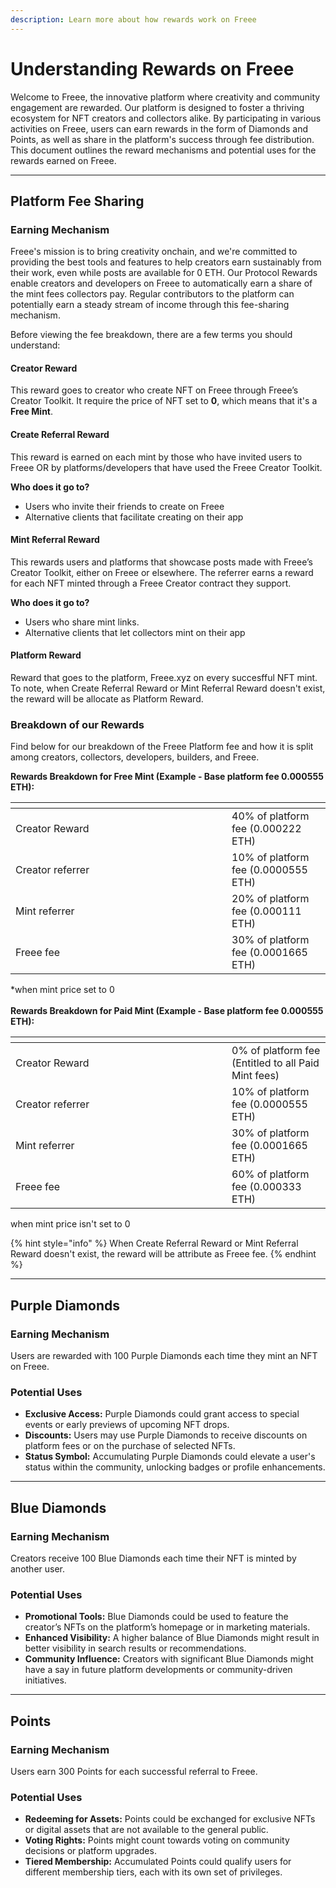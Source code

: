 ```yaml
---
description: Learn more about how rewards work on Freee
---
```


# Understanding Rewards on Freee

Welcome to Freee, the innovative platform where creativity and community engagement are rewarded. Our platform is designed to foster a thriving ecosystem for NFT creators and collectors alike. By participating in various activities on Freee, users can earn rewards in the form of Diamonds and Points, as well as share in the platform's success through fee distribution. This document outlines the reward mechanisms and potential uses for the rewards earned on Freee.

***

## Platform Fee Sharing

### **Earning Mechanism**

Freee's mission is to bring creativity onchain, and we're committed to providing the best tools and features to help creators earn sustainably from their work, even while posts are available for 0 ETH. Our Protocol Rewards enable creators and developers on Freee to automatically earn a share of the mint fees collectors pay. Regular contributors to the platform can potentially earn a steady stream of income through this fee-sharing mechanism.

Before viewing the fee breakdown, there are a few terms you should understand:

#### **Creator Reward**

This reward goes to creator who create NFT on Freee through Freee’s Creator Toolkit. It require the price of NFT set to **0**, which means that it's a **Free Mint**.

#### **Create Referral Reward**

This reward is earned on each mint by those who have invited users to Freee OR by platforms/developers that have used the Freee Creator Toolkit.

**Who does it go to?**

* Users who invite their friends to create on Freee
* Alternative clients that facilitate creating on their app

#### **Mint Referral Reward**

This rewards users and platforms that showcase posts made with Freee’s Creator Toolkit, either on Freee or elsewhere. The referrer earns a reward for each NFT minted through a Freee Creator contract they support.

**Who does it go to?**

* Users who share mint links.
* Alternative clients that let collectors mint on their app

#### **Platform Reward**

Reward that goes to the platform, Freee.xyz on every succesfful NFT mint. To note, when Create Referral Reward or Mint Referral Reward doesn't exist, the reward will be allocate as Platform Reward.



### **Breakdown of our Rewards**

Find below for our breakdown of the Freee Platform fee and how it is split among creators, collectors, developers, builders, and Freee.

**Rewards Breakdown for Free Mint (**Example  - Base platform fee 0.000555 ETH**):**

<table data-header-hidden><thead><tr><th width="330"></th><th></th></tr></thead><tbody><tr><td>Creator Reward</td><td>40% of platform fee (0.000222 ETH)</td></tr><tr><td>Creator referrer</td><td>10% of platform fee (0.0000555 ETH)</td></tr><tr><td>Mint referrer</td><td>20% of platform fee (0.000111 ETH)</td></tr><tr><td>Freee fee</td><td>30% of platform fee (0.0001665 ETH)</td></tr></tbody></table>

\*when mint price set to 0\
\
**Rewards Breakdown for Paid Mint (**Example  - Base platform fee 0.000555 ETH**):**

<table data-header-hidden><thead><tr><th width="330"></th><th></th></tr></thead><tbody><tr><td>Creator Reward</td><td>0% of platform fee (Entitled to all Paid Mint fees)</td></tr><tr><td>Creator referrer</td><td>10% of platform fee (0.0000555 ETH)</td></tr><tr><td>Mint referrer</td><td>30% of platform fee (0.0001665 ETH)</td></tr><tr><td>Freee fee</td><td>60% of platform fee (0.000333 ETH)</td></tr></tbody></table>

when mint price isn't set to 0

{% hint style="info" %}
When Create Referral Reward or Mint Referral Reward doesn't exist, the reward will be attribute as Freee fee.
{% endhint %}

***

##

## Purple Diamonds

### **Earning Mechanism**

Users are rewarded with 100 Purple Diamonds each time they mint an NFT on Freee.

### **Potential Uses**

* **Exclusive Access:** Purple Diamonds could grant access to special events or early previews of upcoming NFT drops.
* **Discounts:** Users may use Purple Diamonds to receive discounts on platform fees or on the purchase of selected NFTs.
* **Status Symbol:** Accumulating Purple Diamonds could elevate a user's status within the community, unlocking badges or profile enhancements.

***

## Blue Diamonds

### **Earning Mechanism**

Creators receive 100 Blue Diamonds each time their NFT is minted by another user.

### **Potential Uses**

* **Promotional Tools:** Blue Diamonds could be used to feature the creator’s NFTs on the platform’s homepage or in marketing materials.
* **Enhanced Visibility:** A higher balance of Blue Diamonds might result in better visibility in search results or recommendations.
* **Community Influence:** Creators with significant Blue Diamonds might have a say in future platform developments or community-driven initiatives.

***

## Points

### **Earning Mechanism**

Users earn 300 Points for each successful referral to Freee.

### **Potential Uses**

* **Redeeming for Assets:** Points could be exchanged for exclusive NFTs or digital assets that are not available to the general public.
* **Voting Rights:** Points might count towards voting on community decisions or platform upgrades.
* **Tiered Membership:** Accumulated Points could qualify users for different membership tiers, each with its own set of privileges.
